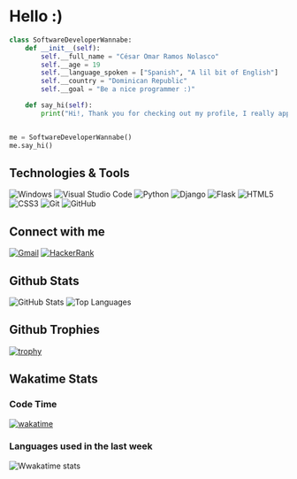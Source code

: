 # Hello :)

```python
class SoftwareDeveloperWannabe:
    def __init__(self):
        self.__full_name = "César Omar Ramos Nolasco"
        self.__age = 19
        self.__language_spoken = ["Spanish", "A lil bit of English"]
        self.__country = "Dominican Republic"
        self.__goal = "Be a nice programmer :)"

    def say_hi(self):
        print("Hi!, Thank you for checking out my profile, I really appreciate it <3")


me = SoftwareDeveloperWannabe()
me.say_hi()
```

## Technologies & Tools

![Windows](https://img.shields.io/badge/-Windows-0078D6?style=flat-square&logo=Windows&logoColor=white)
![Visual Studio Code](https://img.shields.io/badge/-Visual%20Studio%20Code-23A9F2?style=flat-square&logo=Visual%20Studio%20Code&logoColor=white)
![Python](https://img.shields.io/badge/-Python-3776AB?style=flat-square&logo=Python&logoColor=white)
![Django](https://img.shields.io/badge/-Django-092E20?style=flat-square&logo=Django&logoColor=white)
![Flask](https://img.shields.io/badge/-Flask-000000?style=flat-square&logo=Flask&logoColor=white)
![HTML5](https://img.shields.io/badge/-HTML5-E34F26?style=flat-square&logo=HTML5&logoColor=white)
![CSS3](https://img.shields.io/badge/-CSS3-1572B6?style=flat-square&logo=CSS3&logoColor=white)
![Git](https://img.shields.io/badge/-Git-F44D27?style=flat-square&logo=Git&logoColor=white)
![GitHub](https://img.shields.io/badge/-GitHub-181717?style=flat-square&logo=GitHub&logoColor=white)

## Connect with me

[![Gmail](https://img.shields.io/badge/Gmail-coramosnolasco%40gmail.com-red?style=flat-square&logo=Gmail)](mailto:coramosnolasco@gmail.com)
[![HackerRank](https://img.shields.io/badge/HackerRank-@cesarcorn19-2EC866?style=flat-square&logo=HackerRank&logoColor=white)](https://www.hackerrank.com/cesarcorn19?hr_r=1)

## Github Stats

![GitHub Stats](https://github-readme-stats.vercel.app/api?username=caesarr19&show_icons=true&theme=dark) 
![Top Languages](https://github-readme-stats.vercel.app/api/top-langs/?username=caesarr19&layout=compact&theme=dark) 

## Github Trophies

[![trophy](https://github-profile-trophy.vercel.app/?username=caesarr19&theme=discord&column=9)](https://github.com/ryo-ma/github-profile-trophy)

## Wakatime Stats

### Code Time

[![wakatime](https://wakatime.com/badge/user/47c57c99-b62c-485e-b62e-497f9c4cf244.svg)](https://wakatime.com/@47c57c99-b62c-485e-b62e-497f9c4cf244)

### Languages used in the last week

![Wwakatime stats](https://github-readme-stats-taupe-two.vercel.app/api/wakatime?username=caesarr19&hide_title=true&hide_border=false&langs_count=5&theme=dark)





